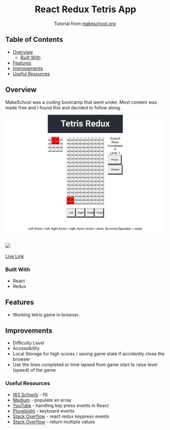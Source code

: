 <h1 align="center">React Redux Tetris App</h1>

<div align="center">
   Tutorial from  <a href="https://makeschool.org/mediabook/oa/tutorials/react-redux-tetris-app-tutorial-o4s/tetris-introduction/" target="_blank">makeschool.org</a>.
</div>

## Table of Contents

- [Overview](#overview)
  - [Built With](#built-with)
- [Features](#features)
- [Improvements](#improvements)
- [Useful Resources](#useful-resources)

## Overview

MakeSchool was a coding bootcamp that went under.  Most content was made free and I found this and decided to follow along.

![](react-redux-tetris.png)

![](react-redux-tetris-2.png)

[Live Link](https://jdegand.github.io/react-redux-tetris)


### Built With

- React
- Redux

## Features

- Working tetris game in browser.

## Improvements

- Difficulty Level
- Accessibility
- Local Storage for high scores / saving game state if accidently close the browser
- Use the lines completed or time lapsed from game start to raise level (speed) of the game 

### Useful Resources

- [W3 Schools](https://www.w3schools.com/jsref/jsref_fill.asp) - fill
- [Medium](https://medium.com/@wisecobbler/4-ways-to-populate-an-array-in-javascript-836952aea79f) - populate an array
- [YouTube](https://www.youtube.com/watch?v=YxsfJoKJZ50) - handling key press events in React
- [Pluralsight](https://www.pluralsight.com/guides/implement-keyboard-events-in-react) - keyboard events
- [Stack Overflow](https://stackoverflow.com/questions/41693715/react-redux-what-is-the-canonical-way-to-bind-a-keypress-action-to-kick-off-a-r) - react redux keypress events
- [Stack Overflow](https://stackoverflow.com/questions/2917175/return-multiple-values-in-javascript) - return multiple values